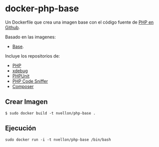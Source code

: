 # docker-php-base

Un Dockerfile que crea una imagen base con el código fuente de [PHP en Github](https://github.com/php/php-src).

Basado en las imagenes:
- [Base](https://github.com/nvellon/dockerfiles/tree/master/base).

Incluye los repositorios de:

- [PHP](https://github.com/php/php-src)
- [xdebug](https://github.com/xdebug/xdebug)
- [PHPUnit](https://github.com/sebastianbergmann/phpunit)
- [PHP Code Sniffer](https://github.com/squizlabs/PHP_CodeSniffer)
- [Composer](https://github.com/composer/composer)

## Crear Imagen

	$ sudo docker build -t nvellon/php-base .

## Ejecución

	sudo docker run -i -t nvellon/php-base /bin/bash